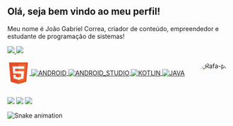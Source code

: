 ##     Olá, seja bem vindo ao meu perfil! 
  Meu nome é João Gabriel Correa, criador de conteúdo, empreendedor e estudante de programação de sistemas!
<div align="">
 <a href="https://github.com/JoaoGabrielCorrea">
 <img height="190em" src="https://github-readme-stats.vercel.app/api?username=JoaoGabrielCorrea&show_icons=true&theme=bear&include_all_commits=true&count_private=true"/>
 <img height="190em" src="https://github-readme-stats.vercel.app/api/top-langs/?username=JoaoGabrielCorrea&layout=compact&langs_count=7&theme=bear"/>
</div>
<div style="display: inline_block"><br>
 
  <img align="center" alt="HTML" height="50" width="50" src="https://raw.githubusercontent.com/devicons/devicon/master/icons/html5/html5-original.svg">
  <img align="center" alt="ANDROID" height="50" width="50" src="https://cdn.jsdelivr.net/gh/devicons/devicon/icons/android/android-original-wordmark.svg">
  <img align="center" alt="ANDROID_STUDIO" height="50" width="50" src="https://cdn.jsdelivr.net/gh/devicons/devicon/icons/androidstudio/androidstudio-original.svg">
  <img align="center" alt="KOTLIN" height="50" width="50" src="https://cdn.jsdelivr.net/gh/devicons/devicon/icons/kotlin/kotlin-original.svg">
  <img align="center" alt="JAVA" height="50" width="50" src="https://cdn.jsdelivr.net/gh/devicons/devicon/icons/java/java-original.svg">
 
 
  
  <img align="right" alt="Rafa-pic" height="150" style="border-radius:50px;" src="https://pbs.twimg.com/tweet_video_thumb/FTTd8UKX0AIU4Js?format=jpg&name=240x240">
</div>
  
  ##
 
<div> 
  <a href="https://www.youtube.com/user/JoaoGabrielCorrea/videos" target="_blank"><img src="https://img.shields.io/badge/YouTube-FF0000?style=for-the-badge&logo=youtube&logoColor=white" target="_blank"></a>
  <a href = "mailto:concorrenciaps@gmail.com"><img src="https://img.shields.io/badge/-Gmail-%23333?style=for-the-badge&logo=gmail&logoColor=white" target="_blank"></a>
  <a href="https://www.linkedin.com/in/jo%C3%A3o-gabriel-correa-35664333/" target="_blank"><img src="https://img.shields.io/badge/-LinkedIn-%230077B5?style=for-the-badge&logo=linkedin&logoColor=white" target="_blank"></a> 
 
  ![Snake animation](https://github.com/JoaoGabrielCorrea/JoaoGabrielCorrea/blob/output/github-contribution-grid-snake.svg)
 
</div>
